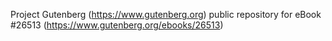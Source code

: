 Project Gutenberg (https://www.gutenberg.org) public repository for eBook #26513 (https://www.gutenberg.org/ebooks/26513)
